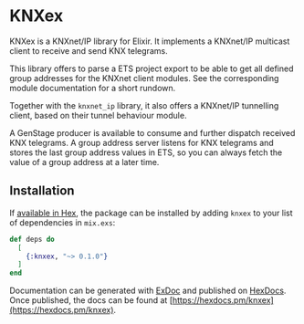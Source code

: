 # KNXex

KNXex is a KNXnet/IP library for Elixir. It implements a KNXnet/IP multicast client to receive and send KNX telegrams.

This library offers to parse a ETS project export to be able to get all defined group addresses for the KNXnet client modules. See the corresponding module documentation for a short rundown.

Together with the `knxnet_ip` library, it also offers a KNXnet/IP tunnelling client, based on their tunnel behaviour module.

A GenStage producer is available to consume and further dispatch received KNX telegrams. A group address server listens for KNX telegrams and stores the last group address values in ETS, so you can always fetch the value of a group address at a later time.

## Installation

If [available in Hex](https://hex.pm/docs/publish), the package can be installed
by adding `knxex` to your list of dependencies in `mix.exs`:

```elixir
def deps do
  [
    {:knxex, "~> 0.1.0"}
  ]
end
```

Documentation can be generated with [ExDoc](https://github.com/elixir-lang/ex_doc)
and published on [HexDocs](https://hexdocs.pm). Once published, the docs can
be found at [https://hexdocs.pm/knxex](https://hexdocs.pm/knxex).

